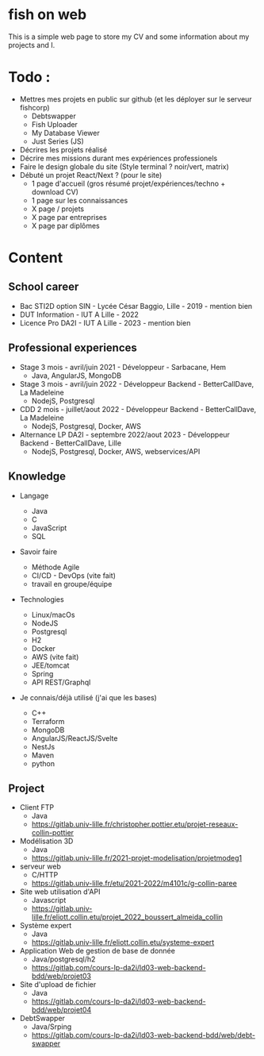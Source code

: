 # fish on web

This is a simple web page to store my CV and some information about my projects and I.

# Todo : 

- Mettres mes projets en public sur github (et les déployer sur le serveur fishcorp)
  - Debtswapper
  - Fish Uploader
  - My Database Viewer
  - Just Series (JS)
- Décrires les projets réalisé
- Décrire mes missions durant mes expériences professionels
- Faire le design globale du site (Style terminal ? noir/vert, matrix)
- Débuté un projet React/Next ? (pour le site)
  - 1 page d'accueil (gros résumé projet/expériences/techno + download CV)
  - 1 page sur les connaissances
  - X page / projets
  - X page par entreprises
  - X page par diplômes


# Content

## School career

- Bac STI2D option SIN - Lycée César Baggio, Lille - 2019 - mention bien
- DUT Information - IUT A Lille - 2022
- Licence Pro DA2I - IUT A Lille - 2023 - mention bien


## Professional experiences

- Stage 3 mois - avril/juin 2021 - Développeur - Sarbacane, Hem
  - Java, AngularJS, MongoDB
- Stage 3 mois - avril/juin 2022 - Développeur Backend - BetterCallDave, La Madeleine
  - NodejS, Postgresql
- CDD 2 mois - juillet/aout 2022 - Développeur Backend - BetterCallDave, La Madeleine
  - NodejS, Postgresql, Docker, AWS
- Alternance LP DA2I - septembre 2022/aout 2023 - Développeur Backend - BetterCallDave, Lille
  - NodejS, Postgresql, Docker, AWS, webservices/API


## Knowledge

- Langage
  - Java
  - C
  - JavaScript
  - SQL

- Savoir faire
  - Méthode Agile
  - CI/CD - DevOps (vite fait)
  - travail en groupe/équipe

- Technologies
  - Linux/macOs
  - NodeJS
  - Postgresql
  - H2
  - Docker
  - AWS (vite fait)
  - JEE/tomcat
  - Spring
  - API REST/Graphql

- Je connais/déjà utilisé (j'ai que les bases)
  - C++
  - Terraform
  - MongoDB
  - AngularJS/ReactJS/Svelte
  - NestJs
  - Maven
  - python


## Project

- Client FTP 
  - Java
  - https://gitlab.univ-lille.fr/christopher.pottier.etu/projet-reseaux-collin-pottier
- Modélisation 3D 
  - Java
  - https://gitlab.univ-lille.fr/2021-projet-modelisation/projetmodeg1
- serveur web 
  - C/HTTP
  - https://gitlab.univ-lille.fr/etu/2021-2022/m4101c/g-collin-paree
- Site web utilisation d'API 
  - Javascript
  - https://gitlab.univ-lille.fr/eliott.collin.etu/projet_2022_boussert_almeida_collin
- Système expert 
  - Java 
  - https://gitlab.univ-lille.fr/eliott.collin.etu/systeme-expert
- Application Web de gestion de base de donnée 
  - Java/postgresql/h2 
  - https://gitlab.com/cours-lp-da2i/ld03-web-backend-bdd/web/projet03
- Site d'upload de fichier 
  - Java 
  - https://gitlab.com/cours-lp-da2i/ld03-web-backend-bdd/web/projet04
- DebtSwapper 
  - Java/Srping 
  - https://gitlab.com/cours-lp-da2i/ld03-web-backend-bdd/web/debt-swapper
